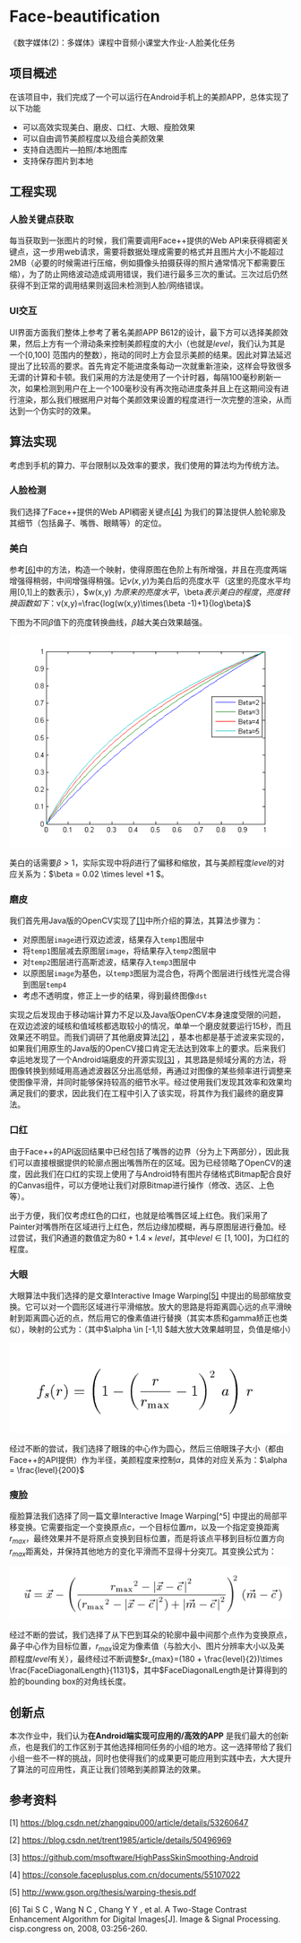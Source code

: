 # Face-beautification

《数字媒体(2)：多媒体》课程中音频小课堂大作业-人脸美化任务

## 项目概述

在该项目中，我们完成了一个可以运行在Android手机上的美颜APP，总体实现了以下功能

- 可以高效实现美白、磨皮、口红、大眼、瘦脸效果
- 可以自由调节美颜程度以及组合美颜效果
- 支持自选图片—拍照/本地图库
- 支持保存图片到本地

## 工程实现

### 人脸关键点获取

每当获取到一张图片的时候，我们需要调用Face++提供的Web
API来获得稠密关键点，这一步用web请求，需要将数据处理成需要的格式并且图片大小不能超过2MB（必要的时候需进行压缩，例如摄像头拍摄获得的照片通常情况下都需要压缩），为了防止网络波动造成调用错误，我们进行最多三次的重试。三次过后仍然获得不到正常的调用结果则返回未检测到人脸/网络错误。

### UI交互

UI界面方面我们整体上参考了著名美颜APP B612的设计，最下方可以选择美颜效果，然后上方有一个滑动条来控制美颜程度的大小（也就是$level$，我们认为其是一个[0,100]
范围内的整数），拖动的同时上方会显示美颜的结果。因此对算法延迟提出了比较高的要求。首先肯定不能进度条每动一次就重新渲染，这样会导致很多无谓的计算和卡顿。我们采用的方法是使用了一个计时器，每隔100毫秒刷新一次，如果检测到用户在上一个100毫秒没有再次拖动进度条并且上在这期间没有进行渲染，那么我们根据用户对每个美颜效果设置的程度进行一次完整的渲染，从而达到一个伪实时的效果。

## 算法实现

考虑到手机的算力、平台限制以及效率的要求，我们使用的算法均为传统方法。

### 人脸检测

我们选择了Face++提供的Web API稠密关键点[[4]](#4) 为我们的算法提供人脸轮廓及其细节（包括鼻子、嘴唇、眼睛等）的定位。

### 美白

参考[[6]](#6)中的方法，构造一个映射，使得原图在色阶上有所增强，并且在亮度两端增强得稍弱，中间增强得稍强。记$v(x,y)$为美白后的亮度水平（这里的亮度水平均用[0,1]上的数表示），$w(x,y)
$为原来的亮度水平，$\beta$表示美白的程度，亮度转换函数如下：$v(x,y)=\frac{log(w(x,y)\times(\beta -1)+1}{log\beta}$

下图为不同$\beta$值下的亮度转换曲线，$\beta$越大美白效果越强。

![gamma](pic/gamma.png)

美白的话需要$\beta>1$，实际实现中将$\beta$进行了偏移和缩放，其与美颜程度$level$的对应关系为：$\beta = 0.02 \times level +1 $。

### 磨皮

我们首先用Java版的OpenCV实现了[[1]](#1)中所介绍的算法，其算法步骤为：

- 对原图层`image`进行双边滤波，结果存入`temp1`图层中
- 将`temp1`图层减去原图层`image`，将结果存入`temp2`图层中
- 对`temp2`图层进行高斯滤波，结果存入`temp3`图层中
- 以原图层`image`为基色，以`temp3`图层为混合色，将两个图层进行线性光混合得到图层`temp4`
- 考虑不透明度，修正上一步的结果，得到最终图像`dst`

实现之后发现由于移动端计算力不足以及Java版OpenCV本身速度受限的问题，在双边滤波的域核和值域核都选取较小的情况，单单一个磨皮就要运行15秒，而且效果还不明显。而我们调研了其他磨皮算法[[2]](#2)
，基本也都是基于滤波来实现的，如果我们用原生的Java版的OpenCV接口肯定无法达到效率上的要求。后来我们幸运地发现了一个Android端磨皮的开源实现[[3]](#3)
，其思路是频域分离的方法，将图像转换到频域用高通滤波器区分出高低频，再通过对图像的某些频率进行调整来使图像平滑，并同时能够保持较高的细节水平。经过使用我们发现其效率和效果均满足我们的要求，因此我们在工程中引入了该实现，将其作为我们最终的磨皮算法。

### 口红

由于Face++的API返回结果中已经包括了嘴唇的边界（分为上下两部分），因此我们可以直接根据提供的轮廓点圈出嘴唇所在的区域。因为已经领略了OpenCV的速度，因此我们在口红的实现上使用了与Android特有图片存储格式Bitmap配合良好的Canvas组件，可以方便地让我们对原Bitmap进行操作（修改、选区、上色等）。

出于方便，我们仅考虑红色的口红，也就是给嘴唇区域上红色。我们采用了Painter对嘴唇所在区域进行上红色，然后边缘加模糊，再与原图层进行叠加。经过尝试，我们R通道的数值定为$80 + 1.4 \times level$，其中$level
\in [1,100]$，为口红的程度。

### 大眼

大眼算法中我们选择的是文章Interactive Image Warping[[5]](#5)
中提出的局部缩放变换。它可以对一个圆形区域进行平滑缩放。放大的思路是将距离圆心远的点平滑映射到距离圆心近的点，然后用它的像素值进行替换（其实本质和gamma矫正也类似），映射的公式为：（其中$\alpha \in [-1,1]
$越大放大效果越明显，负值是缩小）

![scale](pic/scale.png)

经过不断的尝试，我们选择了眼珠的中心作为圆心，然后三倍眼珠子大小（都由Face++的API提供）作为半径，美颜程度来控制$\alpha$，具体的对应关系为：$\alpha = \frac{level}{200}$

### 瘦脸

瘦脸算法我们选择了同一篇文章Interactive Image Warping[^5] 中提出的局部平移变换。它需要指定一个变换原点$c$，一个目标位置$m$，以及一个指定变换距离$r_
{max}$，最终效果并不是将原点变换到目标位置，而是将该点平移到目标位置方向$r_{max}$距离处，并保持其他地方的变化平滑而不显得十分突兀。其变换公式为：

![translate](pic/translate.png)

经过不断的尝试，我们选择了从下巴到耳朵的轮廓中最中间那个点作为变换原点，鼻子中心作为目标位置，$r_{max}$设定为像素值（与脸大小、图片分辨率大小以及美颜程度$level$有关），最终经过不断调整$r_{max}=(180 +
\frac{level}{2})\times \frac{FaceDiagonalLength}{1131}$，其中$FaceDiagonalLength是计算得到的脸的bounding box的对角线长度。

## 创新点

本次作业中，我们认为**在Android端实现可应用的/高效的APP**
是我们最大的创新点，也是我们的工作区别于其他选择相同任务的小组的地方。这一选择带给了我们小组一些不一样的挑战，同时也使得我们的成果更可能应用到实践中去，大大提升了算法的可应用性，真正让我们领略到美颜算法的效果。

## 参考资料

<a id="1">[1]</a>
https://blog.csdn.net/zhangqipu000/article/details/53260647

<a id="2">[2]</a>
https://blog.csdn.net/trent1985/article/details/50496969

<a id="3">[3]</a>
https://github.com/msoftware/HighPassSkinSmoothing-Android

<a id="4">[4]</a>
https://console.faceplusplus.com.cn/documents/55107022

<a id="5">[5]</a>
http://www.gson.org/thesis/warping-thesis.pdf

<a id="6">[6]</a>
Tai S C , Wang N C , Chang Y Y , et al. A Two-Stage Contrast Enhancement Algorithm for Digital Images[J]. Image & Signal
Processing. cisp.congress on, 2008, 03:256-260.
